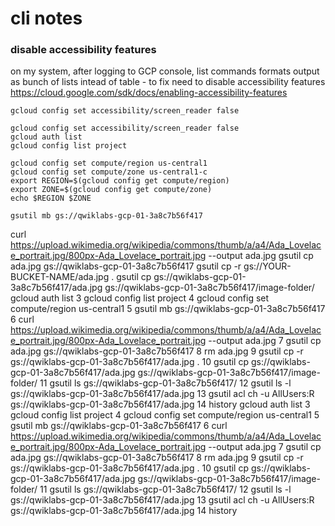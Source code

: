 # cli notes

### disable accessibility features

on my system, after logging to GCP console, list commands formats output as bunch of lists intead of table - to fix need to disable accessibility features <https://cloud.google.com/sdk/docs/enabling-accessibility-features>

`gcloud config set accessibility/screen_reader false`



```
gcloud config set accessibility/screen_reader false
gcloud auth list
gcloud config list project
```
```
gcloud config set compute/region us-central1
gcloud config set compute/zone us-central1-c
export REGION=$(gcloud config get compute/region)
export ZONE=$(gcloud config get compute/zone)
echo $REGION $ZONE
```
```
gsutil mb gs://qwiklabs-gcp-01-3a8c7b56f417
```
curl https://upload.wikimedia.org/wikipedia/commons/thumb/a/a4/Ada_Lovelace_portrait.jpg/800px-Ada_Lovelace_portrait.jpg --output ada.jpg
gsutil cp ada.jpg gs://qwiklabs-gcp-01-3a8c7b56f417
gsutil cp -r gs://YOUR-BUCKET-NAME/ada.jpg .
gsutil cp gs://qwiklabs-gcp-01-3a8c7b56f417/ada.jpg gs://qwiklabs-gcp-01-3a8c7b56f417/image-folder/
gcloud auth list
    3  gcloud config list project
    4  gcloud config set compute/region us-central1
    5  gsutil mb gs://qwiklabs-gcp-01-3a8c7b56f417
    6  curl https://upload.wikimedia.org/wikipedia/commons/thumb/a/a4/Ada_Lovelace_portrait.jpg/800px-Ada_Lovelace_portrait.jpg --output ada.jpg
    7  gsutil cp ada.jpg gs://qwiklabs-gcp-01-3a8c7b56f417
    8  rm ada.jpg
    9  gsutil cp -r gs://qwiklabs-gcp-01-3a8c7b56f417/ada.jpg .
   10  gsutil cp gs://qwiklabs-gcp-01-3a8c7b56f417/ada.jpg gs://qwiklabs-gcp-01-3a8c7b56f417/image-folder/
   11  gsutil ls gs://qwiklabs-gcp-01-3a8c7b56f417/
   12  gsutil ls -l gs://qwiklabs-gcp-01-3a8c7b56f417/ada.jpg
   13  gsutil acl ch -u AllUsers:R gs://qwiklabs-gcp-01-3a8c7b56f417/ada.jpg
   14  history
gcloud auth list
    3  gcloud config list project
    4  gcloud config set compute/region us-central1
    5  gsutil mb gs://qwiklabs-gcp-01-3a8c7b56f417
    6  curl https://upload.wikimedia.org/wikipedia/commons/thumb/a/a4/Ada_Lovelace_portrait.jpg/800px-Ada_Lovelace_portrait.jpg --output ada.jpg
    7  gsutil cp ada.jpg gs://qwiklabs-gcp-01-3a8c7b56f417
    8  rm ada.jpg
    9  gsutil cp -r gs://qwiklabs-gcp-01-3a8c7b56f417/ada.jpg .
   10  gsutil cp gs://qwiklabs-gcp-01-3a8c7b56f417/ada.jpg gs://qwiklabs-gcp-01-3a8c7b56f417/image-folder/
   11  gsutil ls gs://qwiklabs-gcp-01-3a8c7b56f417/
   12  gsutil ls -l gs://qwiklabs-gcp-01-3a8c7b56f417/ada.jpg
   13  gsutil acl ch -u AllUsers:R gs://qwiklabs-gcp-01-3a8c7b56f417/ada.jpg
   14  history
